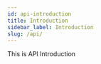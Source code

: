 ```yaml
---
id: api-introduction
title: Introduction
sidebar_label: Introduction
slug: /api/
---
```


This is API Introduction
